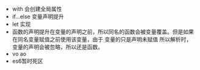 - with 会创建全局属性
- if...else 变量声明提升
- let 实现
- 函数的声明提升在变量的声明之前，所以同名的函数会被变量覆盖。但是如果在同名变量赋值之前使用该变量，由于 变量的只是声明未赋值 所以解析时，变量的声明会被忽略，所以还是函数。
- vo ao
- es6暂时死区